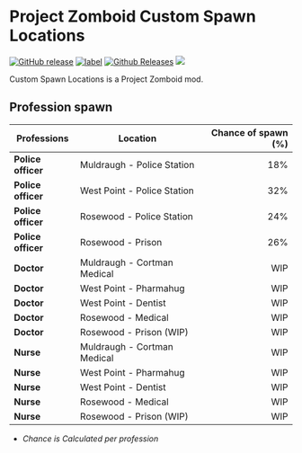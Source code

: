 # Project Zomboid Custom Spawn Locations

[![GitHub release](https://img.shields.io/github/release/EvulDev/CustomSpawnLocations.svg?style=plastic&label=Release%20Build)](https://github.com/EvulDev/CustomSpawnLocations/releases) 
[![label](https://img.shields.io/github/issues-raw/EvulDev/CustomSpawnLocations/website.svg?style=plastic&label=Issues)](https://github.com/EvulDev/CustomSpawnLocations/issues) 
[![Github Releases](https://img.shields.io/github/downloads/EvulDev/CustomSpawnLocations/latest/total.svg?style=plastic&label=Downloads)](https://github.com/EvulDev/CustomSpawnLocations/releases)
[![](https://img.shields.io/badge/Steam_Workshop-Subscribe-yellowgreen.svg?style=plastic)](http://steamcommunity.com/sharedfiles/filedetails/?id=718782525)

Custom Spawn Locations is a Project Zomboid mod.

## Profession spawn

Professions                  | Location                                    | Chance of spawn (%)   |
-----------------------------|---------------------------------------------|----------------------:|
**Police officer**           | Muldraugh - Police Station                  | 18%                   |
**Police officer**           | West Point - Police Station                 | 32%                   |
**Police officer**           | Rosewood - Police Station                   | 24%                   |
**Police officer**           | Rosewood - Prison                           | 26%                   |
**Doctor**                   | Muldraugh - Cortman Medical                 | WIP                   |
**Doctor**                   | West Point - Pharmahug                      | WIP                   |
**Doctor**                   | West Point - Dentist                        | WIP                   |
**Doctor**                   | Rosewood - Medical                          | WIP                   |
**Doctor**                   | Rosewood - Prison (WIP)                     | WIP                   |
**Nurse**                    | Muldraugh - Cortman Medical                 | WIP                   |
**Nurse**                    | West Point - Pharmahug                      | WIP                   |
**Nurse**                    | West Point - Dentist                        | WIP                   |
**Nurse**                    | Rosewood - Medical                          | WIP                   |
**Nurse**                    | Rosewood - Prison (WIP)                     | WIP                   |

+ *Chance is Calculated per profession*
